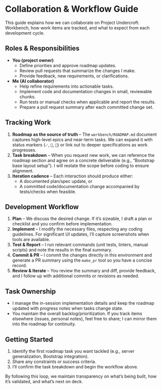 # Collaboration & Workflow Guide

This guide explains how we can collaborate on Project Undercroft: Workbench, how work items are tracked, and what to expect from each development cycle.

## Roles & Responsibilities

- **You (project owner)**
  - Define priorities and approve roadmap updates.
  - Review pull requests that summarize the changes I make.
  - Provide feedback, new requirements, or clarifications.
- **Me (AI collaborator)**
  - Help refine requirements into actionable tasks.
  - Implement code and documentation changes in small, reviewable chunks.
  - Run tests or manual checks when applicable and report the results.
  - Prepare a pull request summary after each committed change set.

## Tracking Work

1. **Roadmap as the source of truth** – The `workbench/ROADMAP.md` document captures high-level epics and near-term tasks. We can expand it with status markers (`✅`, `🚧`, `📝`) or link out to deeper specifications as work progresses.
2. **Task breakdown** – When you request new work, we can reference the roadmap section and agree on a concrete deliverable (e.g., “Bootstrap base layout setup”). I will restate the scope before coding to ensure alignment.
3. **Iteration cadence** – Each interaction should produce either:
   - A documented plan/spec update, or
   - A committed code/documentation change accompanied by tests/checks when feasible.

## Development Workflow

1. **Plan** – We discuss the desired change. If it’s sizeable, I draft a plan or checklist and you confirm before implementation.
2. **Implement** – I modify the necessary files, respecting any coding guidelines. For significant UI updates, I’ll capture screenshots when tools are available.
3. **Test & Report** – I run relevant commands (unit tests, linters, manual scripts) and note the results in the final summary.
4. **Commit & PR** – I commit the changes directly in this environment and generate a PR summary using the `make_pr` tool so you have a concise record.
5. **Review & Iterate** – You review the summary and diff, provide feedback, and I follow up with additional commits or revisions as needed.

## Task Ownership

- I manage the in-session implementation details and keep the roadmap updated with progress notes when tasks change state.
- You maintain the overall backlog/prioritization. If you track items elsewhere (issues, personal notes), feel free to share; I can mirror them into the roadmap for continuity.

## Getting Started

1. Identify the first roadmap task you want tackled (e.g., server generalization, Bootstrap integration).
2. Share any constraints or success criteria.
3. I’ll confirm the task breakdown and begin the workflow above.

By following this loop, we maintain transparency on what’s being built, how it’s validated, and what’s next on deck.
